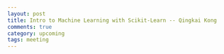 ```yaml
---
layout: post
title: Intro to Machine Learning with Scikit-Learn -- Qingkai Kong
comments: true
category: upcoming
tags: meeting
---
```


